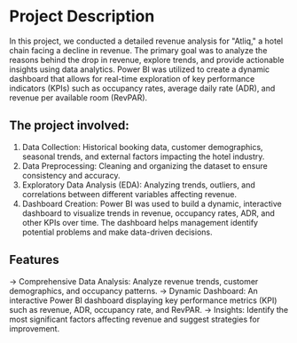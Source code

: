 # Project Description
In this project, we conducted a detailed revenue analysis for "Atliq," a hotel chain facing a decline in revenue. The primary goal was to analyze the reasons behind the drop in revenue, explore trends, and provide actionable insights using data analytics. Power BI was utilized to create a dynamic dashboard that allows for real-time exploration of key performance indicators (KPIs) such as occupancy rates, average daily rate (ADR), and revenue per available room (RevPAR).

## The project involved:

1) Data Collection: Historical booking data, customer demographics, seasonal trends, and external factors impacting the hotel industry.
2) Data Preprocessing: Cleaning and organizing the dataset to ensure consistency and accuracy.
3) Exploratory Data Analysis (EDA): Analyzing trends, outliers, and correlations between different variables affecting revenue.
4) Dashboard Creation: Power BI was used to build a dynamic, interactive dashboard to visualize trends in revenue, occupancy rates, ADR, and other KPIs over time. The dashboard helps management identify potential problems and make data-driven decisions.

## Features
-> Comprehensive Data Analysis: Analyze revenue trends, customer demographics, and occupancy patterns.
-> Dynamic Dashboard: An interactive Power BI dashboard displaying key performance metrics (KPI) such as revenue, ADR, occupancy rate, and RevPAR.
-> Insights: Identify the most significant factors affecting revenue and suggest strategies for improvement.

